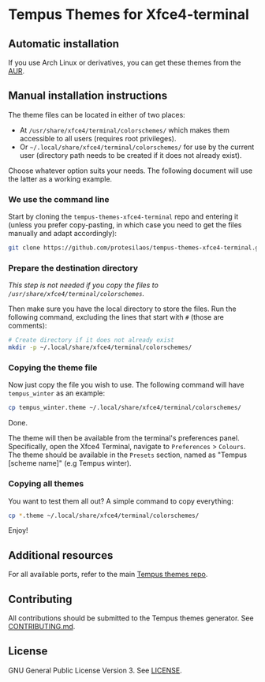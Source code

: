 # Tempus Themes for Xfce4-terminal

## Automatic installation

If you use Arch Linux or derivatives, you can get these themes from the [AUR](https://aur.archlinux.org/packages/tempus-themes-xfce4-terminal/).

## Manual installation instructions

The theme files can be located in either of two places:

- At `/usr/share/xfce4/terminal/colorschemes/` which makes them accessible to all users (requires root privileges).
- Or `~/.local/share/xfce4/terminal/colorschemes/` for use by the current user (directory path needs to be created if it does not already exist).

Choose whatever option suits your needs. The following document will use the latter as a working example.

### We use the command line

Start by cloning the `tempus-themes-xfce4-terminal` repo and entering it (unless you prefer copy-pasting, in which case you need to get the files manually and adapt accordingly):

```sh
git clone https://github.com/protesilaos/tempus-themes-xfce4-terminal.git --depth 1 && cd tempus-themes-xfce4-terminal
```

### Prepare the destination directory

*This step is not needed if you copy the files to `/usr/share/xfce4/terminal/colorschemes`.*

Then make sure you have the local directory to store the files. Run the following command, excluding the lines that start with `#` (those are comments):

```sh
# Create directory if it does not already exist
mkdir -p ~/.local/share/xfce4/terminal/colorschemes/
```

### Copying the theme file

Now just copy the file you wish to use. The following command will have `tempus_winter` as an example:

```sh
cp tempus_winter.theme ~/.local/share/xfce4/terminal/colorschemes/
```

Done.

The theme will then be available from the terminal's preferences panel. Specifically, open the Xfce4 Terminal, navigate to `Preferences` > `Colours`. The theme should be available in the `Presets` section, named as "Tempus [scheme name]" (e.g Tempus winter).

### Copying all themes

You want to test them all out? A simple command to copy everything:

```sh
cp *.theme ~/.local/share/xfce4/terminal/colorschemes/
```

Enjoy!

## Additional resources

For all available ports, refer to the main [Tempus themes repo](https://github.com/protesilaos/tempus-themes).

## Contributing

All contributions should be submitted to the Tempus themes generator. See [CONTRIBUTING.md](https://github.com/protesilaos/tempus-themes-generator/blob/master/CONTRIBUTING.md).

## License

GNU General Public License Version 3. See [LICENSE](https://github.com/protesilaos/tempus-themes-xfce4-terminal/blob/master/LICENSE).
